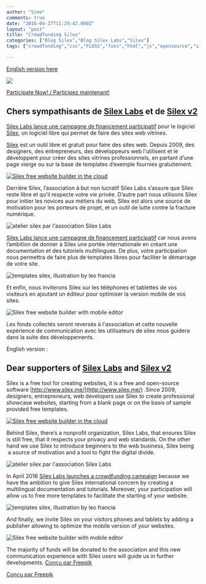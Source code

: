 ```yaml
---
author: "Simo"
comments: true
date: "2016-04-27T11:29:42.000Z"
layout: "post"
title: "Crowdfunding Silex"
categories: ["Blog Silex","Blog Silex Labs","Silex"]
tags: ["crowdfunding","css","FLOSS","foss","html","js","opensource","silex","silex.me","silexlabs","silexV2","webdesign","website","websitebuilder"]

---
```

[English version here](https://www.silexlabs.org/silex-v2-crowd-funding-appel-aux-dons/#english)




![](https://www.silexlabs.org/wp-content/uploads/2016/02/silex-01.jpg)




[Participate Now! / Participez maintenant!](http://crowdfunding.silex.me/)





## Chers sympathisants de [Silex Labs](https://www.silexlabs.org) et de [Silex v2](http://www.silex.me)


[Silex Labs lance une campagne de financement participatif](http://crowdfunding.silex.me/) pour le logiciel [Silex](http://www.silex.me/), un logiciel libre qui permet de faire des sites web vitrines.

[Silex](http://www.silex.me) est un outil libre et gratuit pour faire des sites web. Depuis 2009, des designers, des entrepreneurs, des développeurs web l'utilisent et le développent pour créer des sites vitrines professionnels, en partant d’une page vierge ou sur la base de templates d’exemple fournies gratuitement.

[![Silex free website builder in the cloud](https://www.silexlabs.org/wp-content/uploads/2016/02/image00-300x164.png)](http://www.silex.me)

Derrière Silex, l’association à but non lucratif Silex Labs s’assure que Silex reste libre et qu’il respecte votre vie privée. D’autre part nous utilisons Silex pour initier les novices aux métiers du web, Silex est alors une source de motivation pour les porteurs de projet, et un outil de lutte contre la fracture numérique.

![atelier silex par l'association Silex Labs](https://www.silexlabs.org/wp-content/uploads/2016/02/image03-300x300.jpg)

[Silex Labs lance une campagne de financement participatif](http://crowdfunding.silex.me/) car nous avons l’ambition de donner à Silex une portée internationale en créant une documentation et des tutoriels multilingues. De plus, votre participation nous permettra de faire plus de templates libres pour faciliter le démarrage de votre site.

![templates silex, illustration by leo francia](https://www.silexlabs.org/wp-content/uploads/2016/02/image01-300x164.jpg)

Et enfin, nous inviterons Silex sur les téléphones et tablettes de vos visiteurs en ajoutant un éditeur pour optimiser la version mobile de vos sites.

![Silex free website builder with mobile editor](https://www.silexlabs.org/wp-content/uploads/2016/02/image02-300x164.jpg)

Les fonds collectés seront reversés à l'association et cette nouvelle expérience de communication avec les utilisateurs de silex nous guidera dans la suite des développements.

English version :


## Dear supporters of [Silex Labs](https://www.silexlabs.org) and [Silex v2](http://www.silex.me)


Silex is a free tool for creating websites, it is a free and open-source software [http://www.silex.me/](http://www.silex.me/) .Since 2009, designers, entrepreneurs, web developers use Silex to create professional showcase websites, starting from a blank page or on the basis of sample provided free templates.

[![Silex free website builder in the cloud](https://www.silexlabs.org/wp-content/uploads/2016/02/image00-300x164.png)](http://www.silex.me)

Behind Silex, there’s a nonprofit organization, Silex Labs, that ensures Silex is still free, that it respects your privacy and web standards. On the other hand we use Silex to introduce beginners to the web business, Silex being  a source of motivation and a tool to fight the digital divide.

![atelier silex par l'association Silex Labs](https://www.silexlabs.org/wp-content/uploads/2016/02/image03-300x300.jpg)

In April 2016 [Silex Labs launches a crowdfunding campaign](http://crowdfunding.silex.me/) because we have the ambition to give Silex international concern by creating a multilingual documentation and tutorials. Moreover, your participation will allow us to free more templates to facilitate the starting of your website.

![templates silex, illustration by leo francia](https://www.silexlabs.org/wp-content/uploads/2016/02/image01-300x164.jpg)

And finally, we invite Silex on your visitors phones and tablets by adding a publisher allowing to optimize the mobile version of your websites.

![Silex free website builder with mobile editor](https://www.silexlabs.org/wp-content/uploads/2016/02/image02-300x164.jpg)

The majority of funds will be donated to the association and this new communication experience with Silex users will guide us in further developments.
[Conçu par Freepik](http://fr.freepik.com/vecteurs-libre/mettre-la-main-sur-l&-39;argent-piece-escalier_788312.htm)

[Conçu par Freepik](http://fr.freepik.com/vecteurs-libre/monnaies-du-monde-fixes_832157.htm)


